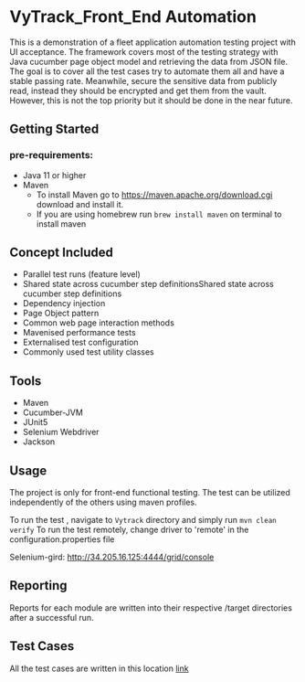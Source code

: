 # VyTrack_Front_End Automation
This is a demonstration of a fleet application automation testing project with UI acceptance. The framework
covers most of the testing strategy with Java cucumber page object model and retrieving the data
from JSON file. The goal is to cover all the test cases try to automate them all and have a
stable passing rate. Meanwhile, secure the sensitive data from publicly read, instead 
they should be encrypted and get them from the vault. However, this is not the top priority but it should
be done in the near future.


## Getting Started

### pre-requirements:
- Java 11 or higher
- Maven
    - To install Maven go to https://maven.apache.org/download.cgi 
   download and install it.
    - If you are using homebrew run 
   ```brew install maven``` on terminal to install maven

## Concept Included
- Parallel test runs (feature level)
- Shared state across cucumber step definitionsShared state across cucumber step definitions
- Dependency injection
- Page Object pattern
- Common web page interaction methods
- Mavenised performance tests
- Externalised test configuration
- Commonly used test utility classes


## Tools
- Maven
- Cucumber-JVM
- JUnit5
- Selenium Webdriver
- Jackson


## Usage
The project is only for front-end functional testing. The test can be 
utilized independently of the others using maven profiles.

To run the test , navigate to ``Vytrack`` directory and simply run
``mvn clean verify``
To run the test remotely, change driver to 'remote' in the configuration.properties file


Selenium-gird: http://34.205.16.125:4444/grid/console
## Reporting
Reports for each module are written into their respective /target directories after a successful run.

## Test Cases
All the test cases are written in this location [link](https://docs.google.com/spreadsheets/d/1E9a5syBCIpWJbewapRCqp2eXGG2uRicorV7RJRL76Ek/edit#gid=0)







